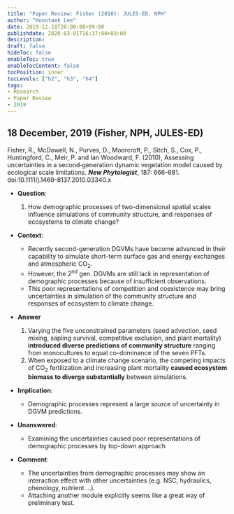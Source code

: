 ```yaml
---
title: "Paper Review: Fisher (2010): JULES-ED. NPH"
author: "Hoontaek Lee"
date: 2019-12-18T20:00:00+09:00
publishdate: 2020-03-01T16:37:00+09:00
description:
draft: false
hideToc: false
enableToc: true
enableTocContent: false
tocPosition: inner
tocLevels: ["h2", "h3", "h4"]
tags:
- Research
- Paper Review
- 2019
---
```


## 18 December, 2019 (Fisher, NPH, JULES-ED)

Fisher, R., McDowell, N., Purves, D., Moorcroft, P., Sitch, S., Cox, P., Huntingford, C., Meir, P. and Ian Woodward, F. (2010), Assessing uncertainties in a second‐generation dynamic vegetation model caused by ecological scale limitations. **_New Phytologist_**, 187: 666-681. doi:10.1111/j.1469-8137.2010.03340.x

- **Question**:
  1. How demographic processes of two-dimensional spatial scales influence simulations of community structure, and responses of ecosystems to climate change?

- **Context**:
  - Recently second-generation DGVMs have become advanced in their capability to simulate short-term surface gas and energy exchanges and atmospheric CO<sub>2</sub>.
  - However, the 2<sup>nd</sup> gen. DGVMs are still lack in representation of demographic processes because of insufficient observations.
  - This poor representations of competition and coexistence may bring uncertainties in simulation of the community structure and responses of ecosystem to climate change.

- **Answer**
  1. Varying the five unconstrained parameters (seed advection, seed mixing, sapling survival, competitive exclusion, and plant mortality) **introduced diverse predictions of community structure** ranging from monocultures to equal co-dominance of the seven PFTs.
  2. When exposed to a climate change scenario, the competing impacts of CO<sub>2</sub> fertilization and increasing plant mortality **caused ecosystem biomass to diverge substantially** between simulations.

- **Implication**:
  - Demographic processes represent a large source of uncertainty in DGVM predictions.

- **Unanswered**:
  - Examining the uncertainties caused poor representations of demographic processes by top-down approach

- **Comment**: 
  - The uncertainties from demographic processes may show an interaction effect with other uncertainties (e.g. NSC, hydraulics, phenology, nutrient ...).
  - Attaching another module explicitly seems like a great way of preliminary test.